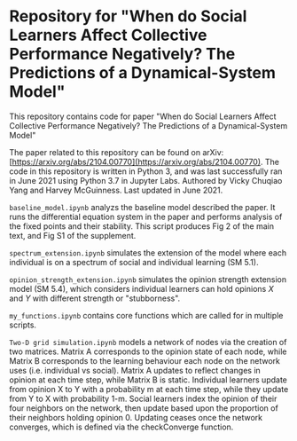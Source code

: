 # Repository for "When do Social Learners Affect Collective Performance Negatively? The Predictions of a Dynamical-System Model"
This repository contains code for paper "When do Social Learners Affect Collective Performance Negatively? The Predictions of a Dynamical-System Model"

The paper related to this repository can be found on arXiv: [https://arxiv.org/abs/2104.00770](https://arxiv.org/abs/2104.00770). The code in this repository is written in Python 3, and was last successfully ran in June 2021 using Python 3.7 in Jupyter Labs. Authored by Vicky Chuqiao Yang and Harvey McGuinness. Last updated in June 2021. 

`baseline_model.ipynb` analyzs the baseline model described the paper. It runs the differential equation system in the paper and performs analysis of the fixed points and their stability. This script produces Fig 2 of the main text, and Fig S1 of the supplement. 

`spectrum_extension.ipynb` simulates the extension of the model where each individual is on a spectrum of social and individual learning (SM 5.1). 


`opinion_strength_extension.ipynb` simulates the opinion strength extension model (SM 5.4), which considers individual learners can hold opinions $X$ and $Y$ with different strength or "stubborness". 


`my_functions.ipynb` contains core functions which are called for in multiple scripts.

`Two-D grid simulation.ipynb` models a network of nodes via the creation of two matrices. Matrix A corresponds to the opinion state of each node, while Matrix B corresponds to the learning behaviour each node on the network uses (i.e. individual vs social). Matrix A updates to reflect changes in opinion at each time step, while Matrix B is static. Individual learners update from opinion X to Y with a probability m at each time step, while they update from Y to X with probability 1-m. Social learners index the opinion of their four neighbors on the network, then update based upon the proportion of their neighbors holding opinion 0. Updating ceases once the network converges, which is defined via the checkConverge function.


